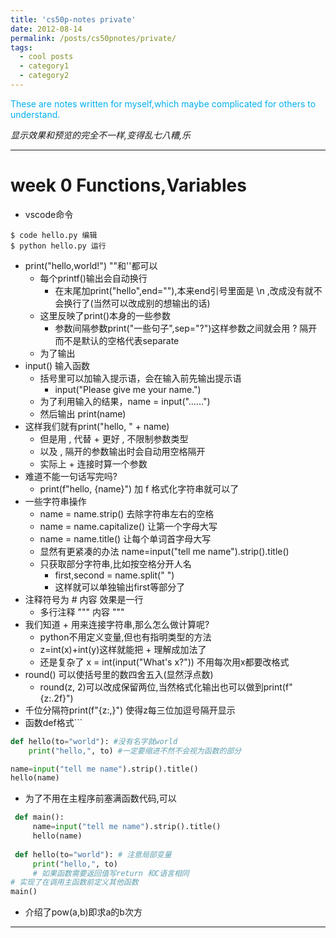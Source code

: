 ```yaml
---
title: 'cs50p-notes private'
date: 2012-08-14
permalink: /posts/cs50pnotes/private/
tags:
  - cool posts
  - category1
  - category2
---
```


<font color="#00b0f0">These are notes written for myself,which maybe complicated for others to understand.</font>

*显示效果和预览的完全不一样,变得乱七八糟,乐*

***
# week 0 Functions,Variables

- vscode命令
```
$ code hello.py 编辑
$ python hello.py 运行
```
- print("hello,world!") ""和''都可以
	- 每个printf()输出会自动换行
		- 在末尾加print("hello",end=""),本来end引号里面是 \n ,改成没有就不会换行了(当然可以改成别的想输出的话)
	- 这里反映了print()本身的一些参数
		- 参数间隔参数print("一些句子",sep="?")这样参数之间就会用 ? 隔开而不是默认的空格代表separate
	- 为了输出
- input() 输入函数
	- 括号里可以加输入提示语，会在输入前先输出提示语
		- input("Please give me your name.")
	- 为了利用输入的结果，name = input("……")
	- 然后输出 print(name)
- 这样我们就有print("hello, " + name)
	- 但是用 , 代替 + 更好 , 不限制参数类型
	- 以及 , 隔开的参数输出时会自动用空格隔开
	- 实际上 + 连接时算一个参数
- 难道不能一句话写完吗?
	- print(f"hello, {name}") 加 f 格式化字符串就可以了
- 一些字符串操作
	- name = name.strip() 去除字符串左右的空格
	- name = name.capitalize() 让第一个字母大写
	- name = name.title() 让每个单词首字母大写
	- 显然有更紧凑的办法 name=input("tell me name").strip().title()
	- 只获取部分字符串,比如按空格分开人名
		- first,second = name.split(" ")
		- 这样就可以单独输出first等部分了
- 注释符号为 # 内容 效果是一行
	- 多行注释 """ 内容 """
- 我们知道 + 用来连接字符串,那么怎么做计算呢?
	- python不用定义变量,但也有指明类型的方法
	- z=int(x)+int(y)这样就能把 + 理解成加法了
	- 还是复杂了 x = int(input("What's x?")) 不用每次用x都要改格式
- round() 可以使括号里的数四舍五入(显然浮点数)
	- round(z, 2)可以改成保留两位,当然格式化输出也可以做到print(f"{z:.2f}")
- 千位分隔符print(f"{z:,}") 使得z每三位加逗号隔开显示
- 函数def格式```
```python
def hello(to="world"): #没有名字就world
	print("hello,", to) #一定要缩进不然不会视为函数的部分

name=input("tell me name").strip().title()
hello(name)
```
 - 为了不用在主程序前塞满函数代码,可以
```python
 def main():
	 name=input("tell me name").strip().title()
	 hello(name)
	 
 def hello(to="world"): # 注意局部变量
	 print("hello,", to)
	 # 如果函数需要返回值写return 和C语言相同
# 实现了在调用主函数前定义其他函数
main()
```
- 介绍了pow(a,b)即求a的b次方
---

